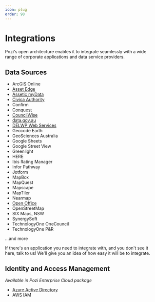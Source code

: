 ```yaml
---
icon: plug
order: 90
---
```


# Integrations

Pozi's open architecture enables it to integrate seamlessly with a wide range of corporate applications and data service providers.

## Data Sources

* ArcGIS Online
* [Asset Edge](./asset-edge)
* [Assetic myData](./assetic-mydata/)
* [Civica Authority](./authority/)
* Confirm
* [Conquest](./conquest/)
* [CouncilWise](./councilwise/)
* [data.gov.au](./data-gov-au/)
* [DELWP Web Services](./delwp-web-services/)
* Geocode Earth
* GeoSciences Australia
* Google Sheets
* Google Street View
* Greenlight
* HERE
* Ibis Rating Manager
* Infor Pathway
* Jotform
* MapBox
* MapQuest
* Mapscape
* MapTiler
* Nearmap
* [Open Office](./open-office/)
* OpenStreetMap
* SIX Maps, NSW
* SynergySoft
* TechnologyOne OneCouncil
* TechnologyOne P&R

...and more

If there's an application you need to integrate with, and you don't see it here, talk to us! We'll give you an idea of how easy it will be to integrate.

## Identity and Access Management

*Available in Pozi Enterprise Cloud package*

* [Azure Active Directory](./azure-active-directory)
* AWS IAM
